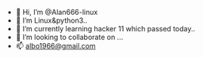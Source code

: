 - 👋 Hi, I’m @Alan666-linux
- 👀 I’m Linux&python3..
- 🌱 I’m currently learning hacker 11 which passed today..
- 💞️ I’m looking to collaborate on ...
- 📫 albo1966@gmail.com 
<!---
Alan666-linux/Alan666-linux is a ✨ special ✨ repository because its `README.md` (this file) appears on your GitHub profile.
You can click the Preview link to take a look at your changes.
--->
